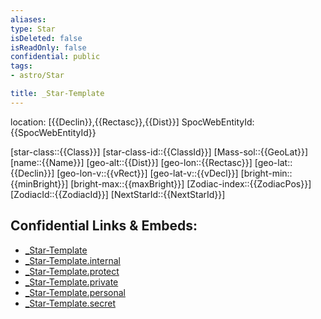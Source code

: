 ```yaml
---
aliases: 
type: Star
isDeleted: false
isReadOnly: false
confidential: public
tags:
- astro/Star

title: _Star-Template
---
```

location: [{{Declin}},{{Rectasc}},{{Dist}}]
SpocWebEntityId: {{SpocWebEntityId}}

[star-class::{{Class}}]
[star-class-id::{{ClassId}}]
[Mass-sol::{{GeoLat}}]
[name::{{Name}}]
[geo-alt::{{Dist}}]
[geo-lon::{{Rectasc}}]
[geo-lat::{{Declin}}]
[geo-lon-v::{{vRect}}]
[geo-lat-v::{{vDecl}}]
[bright-min::{{minBright}}]
[bright-max::{{maxBright}}]
[Zodiac-index::{{ZodiacPos}}]
[ZodiacId::{{ZodiacId}}]
[NextStarId::{{NextStarId}}]



## Confidential Links & Embeds: 
- [_Star-Template](../../../_public/astro/Star/_Star-Template.md) 
- [_Star-Template.internal](../../../_internal/astro/Star/_Star-Template.internal.md) 
- [_Star-Template.protect](../../../_protect/astro/Star/_Star-Template.protect.md) 
- [_Star-Template.private](../../../_private/astro/Star/_Star-Template.private.md) 
- [_Star-Template.personal](../../../_personal/astro/Star/_Star-Template.personal.md) 
- [_Star-Template.secret](../../../_secret/astro/Star/_Star-Template.secret.md) 
